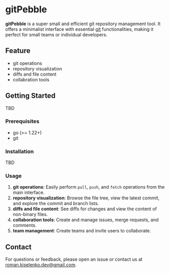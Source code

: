 # gitPebble

**gitPebble** is a super small and efficient git repository management tool. It offers a minimalist interface with essential [git](https://git-scm.com/) functionalities, making it perfect for small teams or individual developers.

## Feature

 - git operations
 - repository visualization
 - diffs and file content
 - collabration tools

## Getting Started

TBD

### Prerequisites

- go (>= 1.22+)
- git

### Installation

TBD

### Usage

1. **git operations**: Easily perform `pull`, `push`, and `fetch` operations from the main interface.
2. **repository visualization**: Browse the file tree, view the latest commit, and explore the commit and branch lists.
3. **diffs and file content**: See diffs for changes and view the content of non-binary files.
4. **collaboration tools**: Create and manage issues, merge requests, and comments.
5. **team management**: Create teams and invite users to collaborate.

## Contact

For questions or feedback, please open an issue or contact us at [roman.kiselenko.dev@gmail.com](roman.kiselenko.dev@gmail.com).
